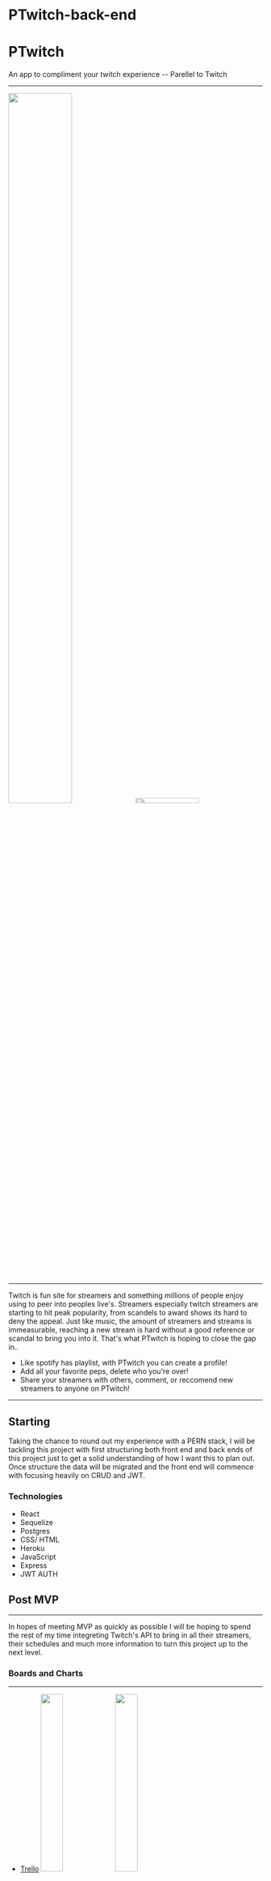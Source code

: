 # PTwitch-back-end
# PTwitch
An app to compliment your twitch experience -- Parellel to Twitch
***
<img src="https://i.imgur.com/MsNRiXM.png" width=50% height=60%><img src = "https://cdn.vox-cdn.com/thumbor/o_vGcpWqjROjHHWpSonqi4GoTs8=/0x0:1920x1080/1200x800/filters:focal(807x387:1113x693)/cdn.vox-cdn.com/uploads/chorus_image/image/60887093/twitch.0.0.jpg" width=50% height=5%>

***


Twitch is fun site for streamers and something millions of people enjoy using to peer into peoples live's. Streamers especially twitch streamers are starting to hit peak popularity, from scandels to award shows its hard to deny the appeal. Just like music, the amount of streamers and streams is immeasurable, reaching a new stream is hard without a good reference or scandal to bring you into it. That's what PTwitch is hoping to close the gap in..


- Like spotify has playlist, with PTwitch you can create a profile! 
- Add all your favorite peps, delete who you're over!  
- Share your streamers with others, comment, or reccomend new streamers to anyone on PTwitch! 

***
## Starting
Taking the chance to round out my experience with a PERN stack, I will be tackling this project with first structuring both front end and back ends of this project just to get a solid understanding of how I want this to plan out. Once structure the data will be migrated and the front end will commence with focusing heavily on CRUD and JWT. 

### Technologies                          
* React                                
* Sequelize                                              
* Postgres
* CSS/ HTML
* Heroku 
* JavaScript
* Express
* JWT AUTH

## Post MVP
***
In hopes of meeting MVP as quickly as possible I will be hoping to spend the rest of my time integreting Twitch's API to bring in all their streamers, their schedules and much more information to turn this project up to the next level. 

 ### Boards and Charts
 ***
 * [Trello](https://trello.com/b/pt5c9NHi/ptwitch)
 <img src="https://i.imgur.com/Yl7bKSb.png" width=30% > <img src="https://i.imgur.com/GMdOj4r.png" width=30%>


*** Dependecies/ commands
* npm init -y
* npm install sequelize pg
* git init
* touch .gitignore
* echo $'node_modules\n.DS_Store\npackage-lock.json' >> .gitignore
* sequelize init
* sequelize db:create
* sequelize model:generate --name <ModelName> --attributes <someKey>:<datatype>,<anotherKey>:<anotherDatatype>
* sequelize db:migrate
* sequelize seed:generate --name <model_name>
* sequelize-cli db:seed:all**
* npm i express morgan body-parser cors
* npm i nodemon --save-dev
* touch server.js